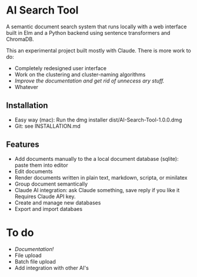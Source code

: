 # AI Search Tool

A semantic document search system that runs locally with a web interface built in Elm and a Python backend using sentence transformers and ChromaDB.

This an experimental project built mostly with Claude. There is more work to do:

- Completely redesigned user interface
- Work on the clustering and cluster-naming algorithms
- _Improve the documentation and get rid of unnecess ary stuff._
- Whatever

## Installation 

- Easy way (mac): Run the dmg installer dist/AI-Search-Tool-1.0.0.dmg
- Git: see INSTALLATION.md

## Features

- Add documents manually to the a local document database (sqlite): paste them into editor
- Edit documents
- Render documents written in plain text, markdown, scripta, or minilatex
- Group document semantically
- Claude AI integration: ask Claude something, save reply if you like it  Requires Claude API key.
- Create and manage new databases
- Export and import databaes

# To do

- _Documentation!_
- File upload
- Batch file upload
- Add integration with other AI's

